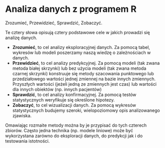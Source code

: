 # Analiza danych z programem R

Zrozumieć, Przewidzieć, Sprawdzić, Zobaczyć.

Te cztery słowa opisują cztery podstawowe cele w jakich prowadzi się analizę danych.

* **Zrozumieć**, to cel analizy eksploracyjnej danych. Za pomocą tabel, wykresów lub modeli poszerzamy naszą wiedzę o zależnościach w danych. 
* **Przewidzieć**, to cel analizy predykcyjnej. Za pomocą modeli (tak zwana metoda białej skrzynki) lub bez użycia modeli (tak zwana metoda czarnej skrzynki) konstruuje się metody szacowania punktowego lub przedziałowego wartości jednej zmiennej na bazie innych zmiennych. Przyszłych wartości (jeżeli jedną ze zmiennych jest czas) lub wartości dla innych obiektów (np. innych pacjentów) 
* **Sprawdzić**, to cel analizy konfirmacyjnej. Za pomocą testów statystycznych weryfikuje się określone hipotezy.
* **Zobaczyć**, to cel wizualizacji danych. Za pomocą wykresów statystycznych budujemy szeroki, wielopoziomowy opis analizowanego zjawiska.

Omawiając rozmaite metody można by je przypisać do tych czterech zbiorów. Często jedna technika (np. modele liniowe) może być wykorzystana zarówno do eksploracji danych, do predykcji jak i do testowania istotności.
